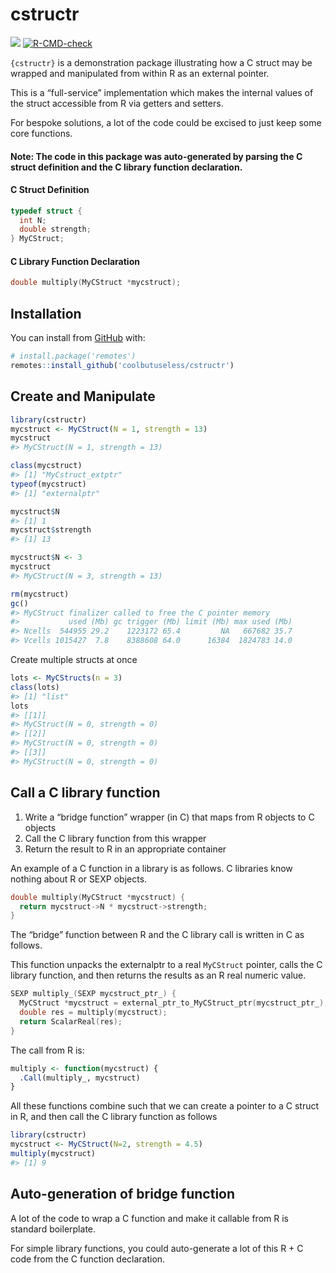 
<!-- README.md is generated from README.Rmd. Please edit that file -->

# cstructr

<!-- badges: start -->

![](https://img.shields.io/badge/cool-useless-green.svg)
[![R-CMD-check](https://github.com/coolbutuseless/cstructr/workflows/R-CMD-check/badge.svg)](https://github.com/coolbutuseless/cstructr/actions)
<!-- badges: end -->

`{cstructr}` is a demonstration package illustrating how a C struct may
be wrapped and manipulated from within R as an external pointer.

This is a “full-service” implementation which makes the internal values
of the struct accessible from R via getters and setters.

For bespoke solutions, a lot of the code could be excised to just keep
some core functions.

#### Note: The code in this package was auto-generated by parsing the C struct definition and the C library function declaration.

#### C Struct Definition

``` c
typedef struct {
  int N;
  double strength;
} MyCStruct;
```

#### C Library Function Declaration

``` c
double multiply(MyCStruct *mycstruct);
```

## Installation

You can install from
[GitHub](https://github.com/coolbutuseless/cstructr) with:

``` r
# install.package('remotes')
remotes::install_github('coolbutuseless/cstructr')
```

## Create and Manipulate

``` r
library(cstructr)
mycstruct <- MyCStruct(N = 1, strength = 13)
mycstruct
#> MyCStruct(N = 1, strength = 13)

class(mycstruct)
#> [1] "MyCstruct_extptr"
typeof(mycstruct)
#> [1] "externalptr"

mycstruct$N
#> [1] 1
mycstruct$strength
#> [1] 13

mycstruct$N <- 3
mycstruct
#> MyCStruct(N = 3, strength = 13)

rm(mycstruct)
gc()
#> MyCStruct finalizer called to free the C pointer memory
#>           used (Mb) gc trigger (Mb) limit (Mb) max used (Mb)
#> Ncells  544955 29.2    1223172 65.4         NA   667682 35.7
#> Vcells 1015427  7.8    8388608 64.0      16384  1824783 14.0
```

Create multiple structs at once

``` r
lots <- MyCStructs(n = 3)
class(lots)
#> [1] "list"
lots
#> [[1]]
#> MyCStruct(N = 0, strength = 0)
#> [[2]]
#> MyCStruct(N = 0, strength = 0)
#> [[3]]
#> MyCStruct(N = 0, strength = 0)
```

## Call a C library function

1.  Write a “bridge function” wrapper (in C) that maps from R objects to
    C objects
2.  Call the C library function from this wrapper
3.  Return the result to R in an appropriate container

An example of a C function in a library is as follows. C libraries know
nothing about R or SEXP objects.

``` c
double multiply(MyCStruct *mycstruct) {
  return mycstruct->N * mycstruct->strength;
}
```

The “bridge” function between R and the C library call is written in C
as follows.

This function unpacks the externalptr to a real `MyCStruct` pointer,
calls the C library function, and then returns the results as an R real
numeric value.

``` c
SEXP multiply_(SEXP mycstruct_ptr_) {
  MyCStruct *mycstruct = external_ptr_to_MyCStruct_ptr(mycstruct_ptr_);
  double res = multiply(mycstruct);
  return ScalarReal(res);
}
```

The call from R is:

``` r
multiply <- function(mycstruct) {
  .Call(multiply_, mycstruct)
}
```

All these functions combine such that we can create a pointer to a C
struct in R, and then call the C library function as follows

``` r
library(cstructr)
mycstruct <- MyCStruct(N=2, strength = 4.5)
multiply(mycstruct)
#> [1] 9
```

## Auto-generation of bridge function

A lot of the code to wrap a C function and make it callable from R is
standard boilerplate.

For simple library functions, you could auto-generate a lot of this R +
C code from the C function declaration.
